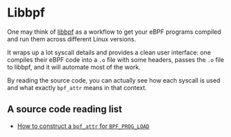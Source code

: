 # Libbpf

One may think of [libbpf](https://github.com/libbpf/libbpf) as a workflow
to get your eBPF programs compiled and run them across different Linux versions.

It wraps up a lot syscall details and provides a clean user interface:
one compiles their eBPF code into a `.o` file with some headers,
passes the `.o` file to libbpf, and it will automate most of the work.

By reading the source code, you can actually see how each syscall is used and what exactly `bpf_attr` means in that context.

## A source code reading list

- [How to construct a `bpf_attr` for `BPF_PROG_LOAD`](https://github.com/libbpf/libbpf/blob/68e6f83f223ebf3fbf0d94c0f4592e5e6773f0c1/src/bpf.c#L235-L318)
